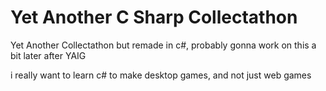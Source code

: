 # Yet Another C Sharp Collectathon
Yet Another Collectathon but remade in c#, probably gonna work on this a bit later after YAIG

i really want to learn c# to make desktop games, and not just web games
